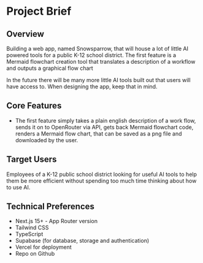 # Project Brief

## Overview

Building a web app, named Snowsparrow, that will house a lot of little AI powered tools for a public K-12 school district. The first feature is a Mermaid flowchart creation tool that translates a description of a workflow and outputs a graphical flow chart

In the future there will be many more little AI tools built out that users will have access to. When designing the app, keep that in mind.

## Core Features

- The first feature simply takes a plain english description of a work flow, sends it on to OpenRouter via API, gets back Mermaid flowchart code, renders a Mermaid flow chart, that can be saved as a png file and downloaded by the user.

## Target Users

Employees of a K-12 public school district looking for useful AI tools to help them be more efficient without spending too much time thinking about how to use AI.

## Technical Preferences

- Next.js 15+ - App Router version
- Tailwind CSS
- TypeScript
- Supabase (for database, storage and authentication)
- Vercel for deployment
- Repo on Github
